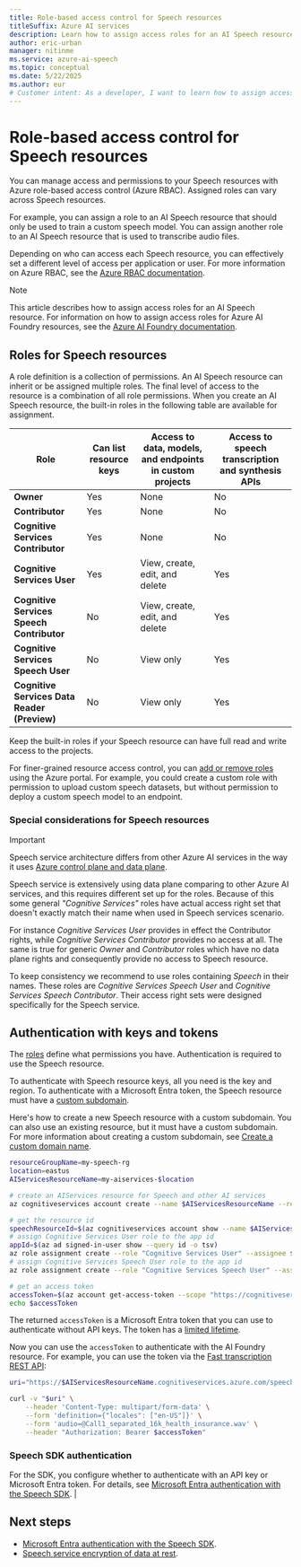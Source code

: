 ```yaml
---
title: Role-based access control for Speech resources
titleSuffix: Azure AI services
description: Learn how to assign access roles for an AI Speech resource.
author: eric-urban
manager: nitinme
ms.service: azure-ai-speech
ms.topic: conceptual
ms.date: 5/22/2025
ms.author: eur
# Customer intent: As a developer, I want to learn how to assign access roles for an AI Speech resource.
---
```


# Role-based access control for Speech resources

You can manage access and permissions to your Speech resources with Azure role-based access control (Azure RBAC). Assigned roles can vary across Speech resources. 

For example, you can assign a role to an AI Speech resource that should only be used to train a custom speech model. You can assign another role to an AI Speech resource that is used to transcribe audio files. 

Depending on who can access each Speech resource, you can effectively set a different level of access per application or user. For more information on Azure RBAC, see the [Azure RBAC documentation](/azure/role-based-access-control/overview).

> [!NOTE]
> This article describes how to assign access roles for an AI Speech resource. For information on how to assign access roles for Azure AI Foundry resources, see the [Azure AI Foundry documentation](../../ai-foundry/concepts/rbac-azure-ai-foundry.md).

## Roles for Speech resources

A role definition is a collection of permissions. An AI Speech resource can inherit or be assigned multiple roles. The final level of access to the resource is a combination of all role permissions. When you create an AI Speech resource, the built-in roles in the following table are available for assignment. 

| Role | Can list resource keys | Access to data, models, and endpoints in custom projects| Access to speech transcription and synthesis APIs
| ---| ---| ---| ---|
|**Owner** |Yes |None |No |
|**Contributor** |Yes |None |No |
|**Cognitive Services Contributor** |Yes |None |No |
|**Cognitive Services User** |Yes |View, create, edit, and delete |Yes |
|**Cognitive Services Speech Contributor** |No | View, create, edit, and delete |Yes |
|**Cognitive Services Speech User** |No |View only |Yes |
|**Cognitive Services Data Reader (Preview)** |No |View only |Yes |

Keep the built-in roles if your Speech resource can have full read and write access to the projects. 

For finer-grained resource access control, you can [add or remove roles](/azure/role-based-access-control/role-assignments-portal?tabs=current) using the Azure portal. For example, you could create a custom role with permission to upload custom speech datasets, but without permission to deploy a custom speech model to an endpoint. 

### Special considerations for Speech resources

> [!IMPORTANT]
> Speech service architecture differs from other Azure AI services in the way it uses [Azure control plane and data plane](/azure/azure-resource-manager/management/control-plane-and-data-plane). 

Speech service is extensively using data plane comparing to other Azure AI services, and this requires different set up for the roles. Because of this some general *"Cognitive Services"* roles have actual access right set that doesn't exactly match their name when used in Speech services scenario. 

For instance *Cognitive Services User* provides in effect the Contributor rights, while *Cognitive Services Contributor* provides no access at all. The same is true for generic *Owner* and *Contributor* roles which have no data plane rights and consequently provide no access to Speech resource. 

To keep consistency we recommend to use roles containing *Speech* in their names. These roles are *Cognitive Services Speech User* and *Cognitive Services Speech Contributor*. Their access right sets were designed specifically for the Speech service. 

## Authentication with keys and tokens

The [roles](#roles-for-speech-resources) define what permissions you have. Authentication is required to use the Speech resource. 

To authenticate with Speech resource keys, all you need is the key and region. To authenticate with a Microsoft Entra token, the Speech resource must have a [custom subdomain](speech-services-private-link.md#create-a-custom-domain-name).

Here's how to create a new Speech resource with a custom subdomain. You can also use an existing resource, but it must have a custom subdomain. For more information about creating a custom subdomain, see [Create a custom domain name](speech-services-private-link.md#create-a-custom-domain-name).

```bash
resourceGroupName=my-speech-rg
location=eastus
AIServicesResourceName=my-aiservices-$location

# create an AIServices resource for Speech and other AI services
az cognitiveservices account create --name $AIServicesResourceName --resource-group $resourceGroupName --kind AIServices --sku S0 --location $location --custom-domain $AIServicesResourceName

# get the resource id
speechResourceId=$(az cognitiveservices account show --name $AIServicesResourceName --resource-group $resourceGroupName --query id -o tsv)
# assign Cognitive Services User role to the app id
appId=$(az ad signed-in-user show --query id -o tsv)
az role assignment create --role "Cognitive Services User" --assignee $appId --scope $speechResourceId
# assign Cognitive Services Speech User role to the app id
az role assignment create --role "Cognitive Services Speech User" --assignee $appId --scope $speechResourceId

# get an access token
accessToken=$(az account get-access-token --scope "https://cognitiveservices.azure.com/.default" --query accessToken -o tsv)
echo $accessToken
```

The returned `accessToken` is a Microsoft Entra token that you can use to authenticate without API keys. The token has a [limited lifetime](/entra/identity-platform/configurable-token-lifetimes#access-tokens).

Now you can use the `accessToken` to authenticate with the AI Foundry resource. For example, you can use the token via the [Fast transcription REST API](./fast-transcription-create.md):

```bash
uri="https://$AIServicesResourceName.cognitiveservices.azure.com/speechtotext/transcriptions:transcribe?api-version=2024-11-15"

curl -v "$uri" \
    --header 'Content-Type: multipart/form-data' \
    --form 'definition={"locales": ["en-US"]}' \
    --form 'audio=@Call1_separated_16k_health_insurance.wav' \
    --header "Authorization: Bearer $accessToken" 
```

### Speech SDK authentication

For the SDK, you configure whether to authenticate with an API key or Microsoft Entra token. For details, see [Microsoft Entra authentication with the Speech SDK](how-to-configure-azure-ad-auth.md).                    |

## Next steps

* [Microsoft Entra authentication with the Speech SDK](how-to-configure-azure-ad-auth.md).
* [Speech service encryption of data at rest](speech-encryption-of-data-at-rest.md).
